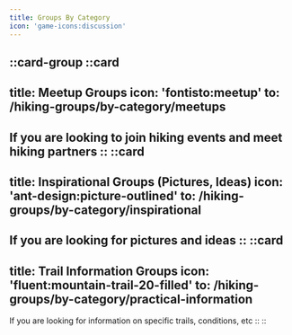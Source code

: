 ```yaml
---
title: Groups By Category
icon: 'game-icons:discussion'
---
```


::card-group
  ::card
  ---
  title: Meetup Groups
  icon: 'fontisto:meetup'
  to: /hiking-groups/by-category/meetups
  ---
  If you are looking to join hiking events and meet hiking partners
  ::
  ::card
  ---
  title: Inspirational Groups (Pictures, Ideas)
  icon: 'ant-design:picture-outlined'
  to: /hiking-groups/by-category/inspirational
  ---
  If you are looking for pictures and ideas
  ::
  ::card
  ---
  title: Trail Information Groups
  icon: 'fluent:mountain-trail-20-filled'
  to: /hiking-groups/by-category/practical-information
  ---
  If you are looking for information on specific trails, conditions, etc
  ::
::